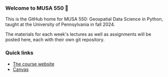 ### Welcome to MUSA 550 👋

This is the GitHub home for MUSA 550: Geospatial Data Science in Python, 
taught at the University of Pennsylvania in fall 2024. 

The materials for each week's lectures as well as assignments will be posted 
here, each with their own git repository. 

### Quick links

- [The course website](https://musa-550-fall-2024.github.io/course)
- [Canvas](https://canvas.upenn.edu/courses/1814385)
